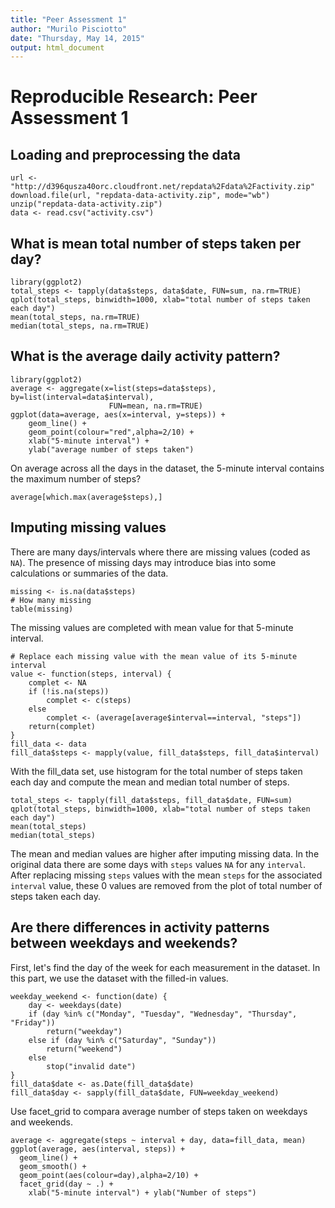 ```yaml
---
title: "Peer Assessment 1"
author: "Murilo Pisciotto"
date: "Thursday, May 14, 2015"
output: html_document
---
```

# Reproducible Research: Peer Assessment 1

## Loading and preprocessing the data
```{r}
url <- "http://d396qusza40orc.cloudfront.net/repdata%2Fdata%2Factivity.zip"
download.file(url, "repdata-data-activity.zip", mode="wb")
unzip("repdata-data-activity.zip")
data <- read.csv("activity.csv")
```
## What is mean total number of steps taken per day?
```{r}
library(ggplot2)
total_steps <- tapply(data$steps, data$date, FUN=sum, na.rm=TRUE)
qplot(total_steps, binwidth=1000, xlab="total number of steps taken each day")
mean(total_steps, na.rm=TRUE)
median(total_steps, na.rm=TRUE)
```
## What is the average daily activity pattern?
```{r}
library(ggplot2)
average <- aggregate(x=list(steps=data$steps), by=list(interval=data$interval),
                      FUN=mean, na.rm=TRUE)
ggplot(data=average, aes(x=interval, y=steps)) +
    geom_line() +
    geom_point(colour="red",alpha=2/10) +
    xlab("5-minute interval") +
    ylab("average number of steps taken")
```
On average across all the days in the dataset, the 5-minute interval contains
the maximum number of steps?
```{r}
average[which.max(average$steps),]
```
## Imputing missing values

There are many days/intervals where there are missing values (coded as `NA`). The presence of missing days may introduce bias into some calculations or summaries of the data.

```{r how_many_missing}
missing <- is.na(data$steps)
# How many missing
table(missing)
```
The missing values are completed with mean value for that 5-minute
interval.

```{r}
# Replace each missing value with the mean value of its 5-minute interval
value <- function(steps, interval) {
    complet <- NA
    if (!is.na(steps))
        complet <- c(steps)
    else
        complet <- (average[average$interval==interval, "steps"])
    return(complet)
}
fill_data <- data
fill_data$steps <- mapply(value, fill_data$steps, fill_data$interval)
```
With the fill_data set, use histogram for the total number of steps taken each day and compute the mean and median total number of steps.

```{r}
total_steps <- tapply(fill_data$steps, fill_data$date, FUN=sum)
qplot(total_steps, binwidth=1000, xlab="total number of steps taken each day")
mean(total_steps)
median(total_steps)
```
The mean and median values are higher after imputing missing data. In the original data
there are some days with `steps` values `NA` for 
any `interval`. After replacing missing `steps` values with the mean `steps`
for the associated `interval` value, these 0 values are removed from the plot
of total number of steps taken each day.

## Are there differences in activity patterns between weekdays and weekends?
First, let's find the day of the week for each measurement in the dataset. In
this part, we use the dataset with the filled-in values.

```{r}
weekday_weekend <- function(date) {
    day <- weekdays(date)
    if (day %in% c("Monday", "Tuesday", "Wednesday", "Thursday", "Friday"))
        return("weekday")
    else if (day %in% c("Saturday", "Sunday"))
        return("weekend")
    else
        stop("invalid date")
}
fill_data$date <- as.Date(fill_data$date)
fill_data$day <- sapply(fill_data$date, FUN=weekday_weekend)
```
Use facet_grid to compara average number of steps taken
on weekdays and weekends.
```{r}
average <- aggregate(steps ~ interval + day, data=fill_data, mean)
ggplot(average, aes(interval, steps)) +
  geom_line() +
  geom_smooth() +
  geom_point(aes(colour=day),alpha=2/10) +
  facet_grid(day ~ .) +
    xlab("5-minute interval") + ylab("Number of steps")
```
